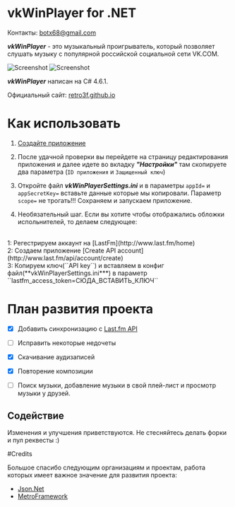 # vkWinPlayer for .NET
Контакты: botx68@gmail.com

***vkWinPlayer*** - это музыкальный проигрыватель, который позволяет слушать музыку с популярной российской социальной сети VK.COM.



![Screenshot](https://pp.vk.me/c630827/v630827017/43f54/SPeL8EiQz9k.jpg)
![Screenshot](https://pp.vk.me/c630827/v630827017/43f4c/XYaqa3Dulqs.jpg)


***vkWinPlayer*** написан на C# 4.6.1. 

Официальный сайт: [retro3f.github.io](http://retro3f.github.io/)
# Как использовать
1. [Создайте приложение](https://vk.com/editapp?act=create)
2.  После удачной проверки вы перейдете на страницу редактирования приложения и далее идете во вкладку ***"Настройки"*** там скопируете два параметра (`ID приложения` и `Защищенный ключ`)
3.  Откройте файл ***vkWinPlayerSettings.ini*** и в параметры ``appId=`` и ``appSecretKey=`` вставьте данные которые мы копировали. Параметр ``scope=`` не трогать!!! Сохраняем и запускаем приложение.

4. Необязательный шаг. Если вы хотите чтобы отображались обложки испольнителей, то делаем следующее:
<br>
1: Регестрируем аккаунт на [LastFm](http://www.last.fm/home)
<br>
2: Создаем приложение [Create API account](http://www.last.fm/api/account/create)
<br>
3: Копируем ключ(``API key``) и вставляем в конфиг файл(**vkWinPlayerSettings.ini***) в параметр ``lastfm_access_token=СЮДА_ВСТАВИТЬ_КЛЮЧ``

# План развития проекта

- [x]  Добавить синхронизацию с [Last.fm API](http://www.last.fm/ru/api)
- [ ]  Исправить некоторые недочеты
- [x]  Скачивание аудизаписей
- [x]  Повторение композиции
- [ ]  Поиск музыки, добавление музыки в свой плей-лист и просмотр музыки у друзей.


## Содействие
Изменения и улучшения приветствуются. Не стесняйтесь делать форки и пул реквесты :)

#Credits

Большое спасибо следующим организациям и проектам, работа которых имеет важное значение для развития проекта:
- [Json.Net](http://www.newtonsoft.com/json)
- [MetroFramework](https://github.com/dennismagno/metroframework-modern-ui)
